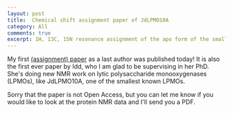 ```yaml
---
layout: post
title:  Chemical shift assignment paper of JdLPMO10A
category: All 
comments: true
excerpt: 1H, 13C, 15N resonance assignment of the apo form of the small, chitin-active lytic polysaccharide monooxygenase JdLPMO10A from Jonesia denitrificans
---
```


My first [(assignment) paper](https://doi.org/10.1007/s12104-020-09986-z) as a last author was published today! It is also the first ever paper by Idd, who I am glad to be supervising in her PhD. She's doing new NMR work on lytic polysaccharide monooxygenases (LPMOs), like JdLPMO10A, one of the smallest known LPMOs. 

Sorry that the paper is not Open Access, but you can let me know if you would like to look at the protein NMR data and I'll send you a PDF.

